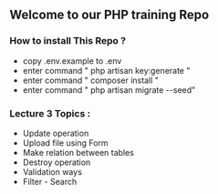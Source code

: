 ## Welcome to our PHP training Repo

### How to install This Repo ?

- copy .env.example to .env
- enter command " php artisan key:generate "
- enter command " composer install "
- enter command " php artisan migrate --seed"

### Lecture 3 Topics :
- Update operation
- Upload file using Form
- Make relation between tables
- Destroy operation
- Validation ways
- Filter - Search
